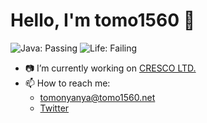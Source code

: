 # Hello, I'm tomo1560 :wave:

![Java: Passing](https://img.shields.io/badge/java-passing-brightgreen?style=for-the-badge)
![Life: Failing](https://img.shields.io/badge/life-failing-red?style=for-the-badge)  
- :camera: I’m currently working on [CRESCO LTD.](https://www.cresco.co.jp)
- :mailbox: How to reach me:
    - [tomonyanya@tomo1560.net](mailto://tomonyanya@tomo1560.net)
    - [Twitter](https://twitter.com/tomo1560_)